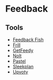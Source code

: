 # Feedback

<!--
https://app.pluralsight.com/paths/skills/providing-quality-feedback

https://app.pluralsight.com/library/courses/resolving-conflicts-with-feedback/table-of-contents

https://github.com/github/feedback
-->

## Tools

- [Feedback Fish](https://feedback.fish/)
- [Frill](https://frill.co/)
- [GetFeedy](https://getfeedy.io/)
- [Nolt](https://nolt.io/)
- [Pastel](https://usepastel.com/)
- [Sleekplan](https://sleekplan.com/)
- [Upvoty](https://upvoty.com/)
